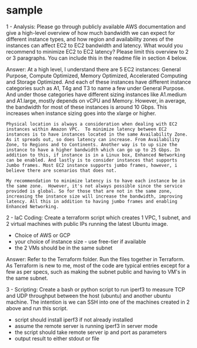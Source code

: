 # sample

1 - Analysis:
Please go through publicly available AWS documentation and give a high-level overview of how much bandwidth we can expect for different instance types, and how region and availability zones of the instances can affect EC2 to EC2 bandwidth and latency. What would you recommend to minimize EC2 to EC2 latency? Please limit this overview to 2 or 3 paragraphs. You can include this in the readme file in section 4 below.

Answer:
    At a high level, I understand there are 5 EC2 instances: General Purpose, Compute Optimized, Memory Optimized, Accelerated Computing and Storage Optimized.  And each of these instances have different instance categories such as A1, T4g and T3 to name a few under General Purpose. And under those categories have different sizing instances like A1.medium and A1.large, mostly depends on vCPU and Memory. However, in average, the bandwidth for most of these instances is around 10 Gbps. This increases when instance sizing goes into the xlarge or higher.  

    Physical location is always a consideration when dealing with EC2 instances within Amazon VPC.  To minimize latency between EC2 instances is to have instances located in the same Availability Zone.  As it spreads out, so does latency can increase. From Availability Zone, to Regions and to Continents. Another way is to up size the instance to have a higher bandwidth which can go up to 25 Gbps. In addition to this, if instance is in a Linux box, Enhanced Networking can be enabled. And lastly is to consider instances that supports Jumbo frames. Most EC2 instance supports jumbo frames, however, i believe there are scenarios that does not. 

    My recommendation to minimize latency is to have each instance be in the same zone.  However, it's not always possible since the service provided is global. So for those that are not in the same zone, increasing the instance size will increase the bandwidth, improving latency. All this in addition to having jumbo frames and enabling Enhanced Networking.
    
    
2 - IaC Coding:
Create a terraform script which creates 1 VPC, 1 subnet, and 2 virtual machines with public IPs running the latest Ubuntu image.
- Choice of AWS or GCP
- your choice of instance size - use free-tier if available
- the 2 VMs should be in the same subnet

Answer:
    Refer to the Terraform folder. Run the files together in Terraform.  As Terraform is new to me, most of the code are typical entries except for a few as per specs, such as making the subnet public and having to VM's in the same subnet. 
    
    
3 - Scripting:
Create a bash or python script to run iperf3 to measure TCP and UDP throughput between the host (ubuntu) and another ubuntu machine.  The intention is we can SSH into one of the machines created in 2 above and run this script.
- script should install iperf3 if not already installed
- assume the remote server is running iperf3 in server mode
- the script should take remote server ip and port as parameters
- output result to either stdout or file
 
